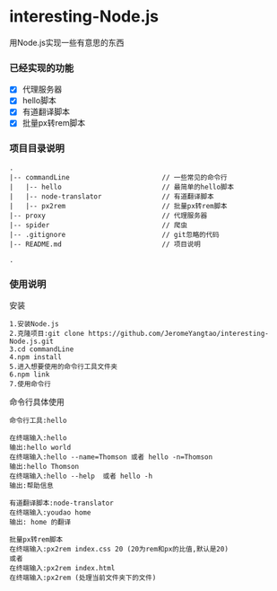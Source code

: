 # interesting-Node.js
用Node.js实现一些有意思的东西

### 已经实现的功能
- [x] 代理服务器
- [x] hello脚本
- [x] 有道翻译脚本
- [x] 批量px转rem脚本

### 项目目录说明
```
.
|-- commandLine                       // 一些常见的命令行
|   |-- hello                         // 最简单的hello脚本
|   |-- node-translator               // 有道翻译脚本
|   |-- px2rem                        // 批量px转rem脚本
|-- proxy                             // 代理服务器
|-- spider                            // 爬虫
|-- .gitignore                        // git忽略的代码
|-- README.md                         // 项目说明

.
```

### 使用说明
安装
```
1.安装Node.js
2.克隆项目:git clone https://github.com/JeromeYangtao/interesting-Node.js.git
3.cd commandLine
4.npm install
5.进入想要使用的命令行工具文件夹
6.npm link
7.使用命令行
```

命令行具体使用
```
命令行工具:hello

在终端输入:hello
输出:hello world
在终端输入:hello --name=Thomson 或者 hello -n=Thomson
输出:hello Thomson
在终端输入:hello --help  或者 hello -h
输出:帮助信息

有道翻译脚本:node-translator
在终端输入:youdao home
输出: home 的翻译

批量px转rem脚本
在终端输入:px2rem index.css 20 (20为rem和px的比值,默认是20)
或者
在终端输入:px2rem index.html
在终端输入:px2rem (处理当前文件夹下的文件)
```